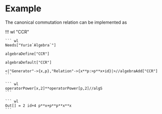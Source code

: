 # Example

The canonical commutation relation can be implemented as

!!! wl "CCR"

    ``` wl
    Needs["Yurie`Algebra`"]

    algebraDefine["CCR"]

    algebraDefault["CCR"]

    <|"Generator"->{x,p},"Relation"->{x**p:>p**x+id}|>//algebraAdd["CCR"]
    ```

    ``` wl
    operatorPower[x,2]**operatorPower[p,2]//algS
    ```

    ``` wl
    Out[] = 2 id+4 p**x+p**p**x**x
    ```
